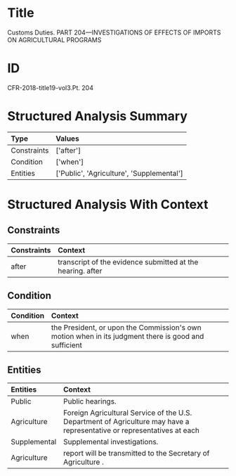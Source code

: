 # Title

 Customs Duties. PART 204—INVESTIGATIONS OF EFFECTS OF IMPORTS ON AGRICULTURAL PROGRAMS


# ID

 CFR-2018-title19-vol3.Pt. 204


# Structured Analysis Summary

| Type        | Values                                    |
|:------------|:------------------------------------------|
| Constraints | ['after']                                 |
| Condition   | ['when']                                  |
| Entities    | ['Public', 'Agriculture', 'Supplemental'] |


# Structured Analysis With Context

 


## Constraints

| Constraints   | Context                                                    |
|:--------------|:-----------------------------------------------------------|
| after         | transcript of the evidence submitted at the hearing. after |


## Condition

| Condition   | Context                                                                                              |
|:------------|:-----------------------------------------------------------------------------------------------------|
| when        | the President, or upon the Commission's own motion when in its judgment there is good and sufficient |


## Entities

| Entities     | Context                                                                                                                 |
|:-------------|:------------------------------------------------------------------------------------------------------------------------|
| Public       | Public  hearings.                                                                                                       |
| Agriculture  | Foreign Agricultural Service of the U.S. Department of Agriculture may have a representative or representatives at each |
| Supplemental | Supplemental  investigations.                                                                                           |
| Agriculture  | report will be transmitted to the Secretary of Agriculture .                                                            |


